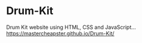 # Drum-Kit
Drum Kit website using HTML, CSS and JavaScript...
https://mastercheapster.github.io/Drum-Kit/
